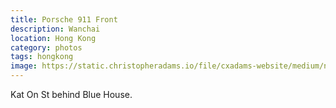 ```yaml
---
title: Porsche 911 Front
description: Wanchai
location: Hong Kong
category: photos
tags: hongkong
image: https://static.christopheradams.io/file/cxadams-website/medium/nextcloud/Photos/Albums/2019/20191214-2054_HongKong/20191214-2054_HongKong_L1009782-0.jpg
---
```


Kat On St behind Blue House.
